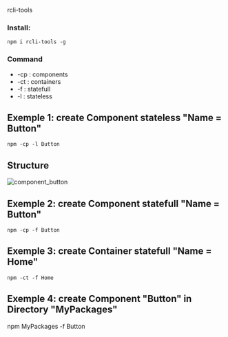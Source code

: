 rcli-tools

### Install:
`npm i rcli-tools -g`

### Command 
* -cp : components
* -ct : containers
* -f : statefull
* -l : stateless

## Exemple 1: create Component stateless "Name = Button" 
`npm -cp -l Button`

## Structure
![component_button](https://github.com/babakoto/rcli-tools/blob/master/button.PNG)

## Exemple 2: create Component statefull "Name = Button" 
`npm -cp -f Button`

## Exemple 3: create Container statefull "Name = Home" 
`npm -ct -f Home`

## Exemple 4: create Component "Button" in Directory "MyPackages"
npm MyPackages -f Button
